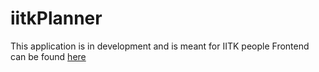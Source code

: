 # iitkPlanner
 This application is in development and is meant for IITK people
 Frontend can be found [here](https://github.com/pcjain-309/frontend-iitkPlanner)
